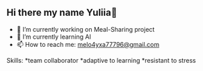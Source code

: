 ## Hi there  my name Yuliia👋

- 🔭 I’m currently working on Meal-Sharing project
- 🌱 I’m currently learning AI
- 📫 How to reach me: melo4yxa77796@gmail.com

Skills:
*team collaborator
*adaptive to learning 
*resistant to stress
